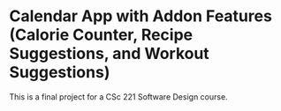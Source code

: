 # Calendar App with Addon Features (Calorie Counter, Recipe Suggestions, and Workout Suggestions)

This is a final project for a CSc 221 Software Design course. 



